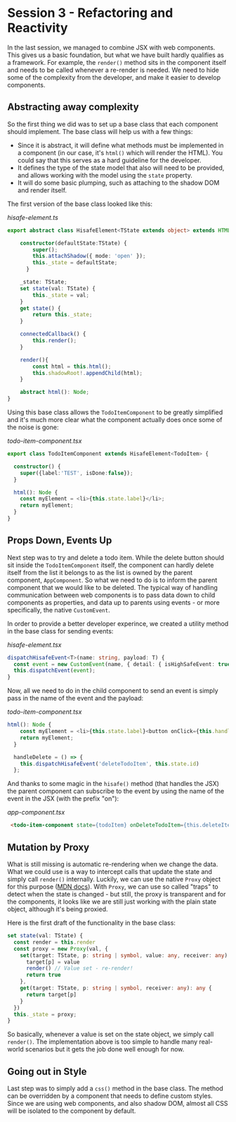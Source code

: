 # Session 3 - Refactoring and Reactivity

In the last session, we managed to combine JSX with web components. This gives us a basic foundation, but what we have built hardly qualifies as a framework. For example, the `render()` method sits in the component itself and needs to be called whenever a re-render is needed. We need to hide some of the complexity from the developer, and make it easier to develop components.

## Abstracting away complexity

So the first thing we did was to set up a base class that each component should implement. The base class will help us with a few things:
 - Since it is abstract, it will define what methods must be implemented in a component (in our case, it's `html()` which will render the HTML). You could say that this serves as a hard guideline for the developer.
 - It defines the type of the state model that also will need to be provided, and allows working with the model using the `state` property.
 - It will do some basic plumping, such as attaching to the shadow DOM and render itself. 

The first version of the base class looked like this:

*hisafe-element.ts*
```ts
export abstract class HisafeElement<TState extends object> extends HTMLElement {

    constructor(defaultState:TState) {
        super();
        this.attachShadow({ mode: 'open' });
        this._state = defaultState;
      }

    _state: TState;
    set state(val: TState) {
        this._state = val;
    }
    get state() {
        return this._state;
    }

    connectedCallback() {
        this.render();
    }

    render(){
        const html = this.html();
        this.shadowRoot!.appendChild(html);
    }

    abstract html(): Node;
}
```

Using this base class allows the `TodoItemComponent` to be greatly simplified and it's much more clear what the component actually does once some of the noise is gone:

*todo-item-component.tsx*
```ts
export class TodoItemComponent extends HisafeElement<TodoItem> {

  constructor() {
    super({label:'TEST', isDone:false});
  }

  html(): Node {
    const myElement = <li>{this.state.label}</li>;
    return myElement;
  }
}
```

## Props Down, Events Up

Next step was to try and delete a todo item. While the delete button should sit inside the `TodoItemComponent` itself, the component can hardly delete itself from the list it belongs to as the list is owned by the parent component, `AppComponent`. So what we need to do is to inform the parent component that we would like to be deleted. The typical way of handling communication between web components is to pass data down to child components as properties, and data up to parents using events - or more specifically, the native `CustomEvent`.

In order to provide a better developer experince, we created a utility method in the base class for sending events:

*hisafe-element.tsx*
```ts
dispatchHisafeEvent<T>(name: string, payload: T) {
  const event = new CustomEvent(name, { detail: { isHighSafeEvent: true, payload }, composed: true });
  this.dispatchEvent(event);
}
```

Now, all we need to do in the child component to send an event is simply pass in the name of the event and the payload:

*todo-item-component.tsx*
```ts
html(): Node {
    const myElement = <li>{this.state.label}<button onClick={this.handleDelete}>X</button></li>;
    return myElement;
  }

  handleDelete = () => {
    this.dispatchHisafeEvent('deleteTodoItem', this.state.id)
  };
```

And thanks to some magic in the `hisafe()` method (that handles the JSX) the parent component can subscribe to the event by using the name of the event in the JSX (with the prefix "on"):

*app-component.tsx*
```html
 <todo-item-component state={todoItem} onDeleteTodoItem={this.deleteItem} />
 ```

## Mutation by Proxy

What is still missing is automatic re-rendering when we change the data. What we could use is a way to intercept calls that update the state and simply call `render()` internally. Luckily, we can use the native `Proxy` object for this purpose ([MDN docs](https://developer.mozilla.org/en-US/docs/Web/JavaScript/Reference/Global_Objects/Proxy)). With `Proxy`, we can use so called "traps" to detect when the state is changed - but still, the proxy is transparent and for the components, it looks like we are still just working with the plain state object, although it's being proxied.

Here is the first draft of the functionality in the base class:

```ts
set state(val: TState) {
  const render = this.render
  const proxy = new Proxy(val, {
    set(target: TState, p: string | symbol, value: any, receiver: any): boolean {
      target[p] = value
      render() // Value set - re-render!
      return true
    },
    get(target: TState, p: string | symbol, receiver: any): any {
      return target[p]
    }
  })
  this._state = proxy;
}
```

So basically, whenever a value is set on the state object, we simply call `render()`. The implementation above is too simple to handle many real-world scenarios but it gets the job done well enough for now.

## Going out in Style

Last step was to simply add a `css()` method in the base class. The method can be overridden by a component that needs to define custom styles. Since we are using web components, and also shadow DOM, almost all CSS will be isolated to the component by default.